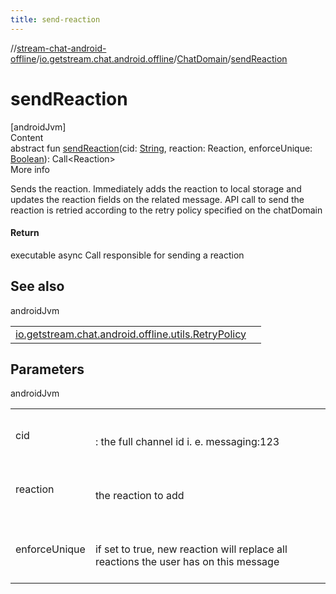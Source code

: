```yaml
---
title: send-reaction
---
```

//[stream-chat-android-offline](../../../index.md)/[io.getstream.chat.android.offline](../index.md)/[ChatDomain](index.md)/[sendReaction](sendReaction.md)



# sendReaction  
[androidJvm]  
Content  
abstract fun [sendReaction](sendReaction.md)(cid: [String](https://kotlinlang.org/api/latest/jvm/stdlib/kotlin/-string/index.html), reaction: Reaction, enforceUnique: [Boolean](https://kotlinlang.org/api/latest/jvm/stdlib/kotlin/-boolean/index.html)): Call&lt;Reaction&gt;  
More info  


Sends the reaction. Immediately adds the reaction to local storage and updates the reaction fields on the related message. API call to send the reaction is retried according to the retry policy specified on the chatDomain



#### Return  


executable async Call responsible for sending a reaction



## See also  
  
androidJvm  
  
| | |
|---|---|
| <a name="io.getstream.chat.android.offline/ChatDomain/sendReaction/#kotlin.String#io.getstream.chat.android.client.models.Reaction#kotlin.Boolean/PointingToDeclaration/"></a>[io.getstream.chat.android.offline.utils.RetryPolicy](../../io.getstream.chat.android.offline.utils/RetryPolicy/index.md)| <a name="io.getstream.chat.android.offline/ChatDomain/sendReaction/#kotlin.String#io.getstream.chat.android.client.models.Reaction#kotlin.Boolean/PointingToDeclaration/"></a>|
  


## Parameters  
  
androidJvm  
  
| | |
|---|---|
| <a name="io.getstream.chat.android.offline/ChatDomain/sendReaction/#kotlin.String#io.getstream.chat.android.client.models.Reaction#kotlin.Boolean/PointingToDeclaration/"></a>cid| <a name="io.getstream.chat.android.offline/ChatDomain/sendReaction/#kotlin.String#io.getstream.chat.android.client.models.Reaction#kotlin.Boolean/PointingToDeclaration/"></a><br/><br/>: the full channel id i. e. messaging:123<br/><br/>|
| <a name="io.getstream.chat.android.offline/ChatDomain/sendReaction/#kotlin.String#io.getstream.chat.android.client.models.Reaction#kotlin.Boolean/PointingToDeclaration/"></a>reaction| <a name="io.getstream.chat.android.offline/ChatDomain/sendReaction/#kotlin.String#io.getstream.chat.android.client.models.Reaction#kotlin.Boolean/PointingToDeclaration/"></a><br/><br/>the reaction to add<br/><br/>|
| <a name="io.getstream.chat.android.offline/ChatDomain/sendReaction/#kotlin.String#io.getstream.chat.android.client.models.Reaction#kotlin.Boolean/PointingToDeclaration/"></a>enforceUnique| <a name="io.getstream.chat.android.offline/ChatDomain/sendReaction/#kotlin.String#io.getstream.chat.android.client.models.Reaction#kotlin.Boolean/PointingToDeclaration/"></a><br/><br/>if set to true, new reaction will replace all reactions the user has on this message<br/><br/>|
  
  



